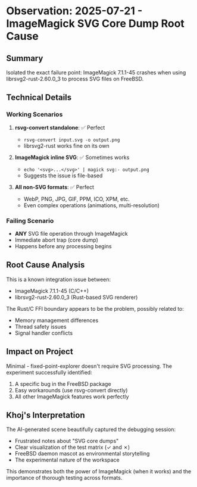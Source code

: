 # Observation: 2025-07-21 - ImageMagick SVG Core Dump Root Cause

## Summary
Isolated the exact failure point: ImageMagick 7.1.1-45 crashes when using librsvg2-rust-2.60.0_3 to process SVG files on FreeBSD.

## Technical Details

### Working Scenarios
1. **rsvg-convert standalone**: ✅ Perfect
   - `rsvg-convert input.svg -o output.png`
   - librsvg2-rust works fine on its own

2. **ImageMagick inline SVG**: ✅ Sometimes works
   - `echo '<svg>...</svg>' | magick svg:- output.png`
   - Suggests the issue is file-based

3. **All non-SVG formats**: ✅ Perfect
   - WebP, PNG, JPG, GIF, PPM, ICO, XPM, etc.
   - Even complex operations (animations, multi-resolution)

### Failing Scenario
- **ANY** SVG file operation through ImageMagick
- Immediate abort trap (core dump)
- Happens before any processing begins

## Root Cause Analysis
This is a known integration issue between:
- ImageMagick 7.1.1-45 (C/C++)
- librsvg2-rust-2.60.0_3 (Rust-based SVG renderer)

The Rust/C FFI boundary appears to be the problem, possibly related to:
- Memory management differences
- Thread safety issues
- Signal handler conflicts

## Impact on Project
Minimal - fixed-point-explorer doesn't require SVG processing. The experiment successfully identified:
1. A specific bug in the FreeBSD package
2. Easy workarounds (use rsvg-convert directly)
3. All other ImageMagick features work perfectly

## Khoj's Interpretation
The AI-generated scene beautifully captured the debugging session:
- Frustrated notes about "SVG core dumps"
- Clear visualization of the test matrix (✓ and ✗)
- FreeBSD daemon mascot as environmental storytelling
- The experimental nature of the workspace

This demonstrates both the power of ImageMagick (when it works) and the importance of thorough testing across formats.